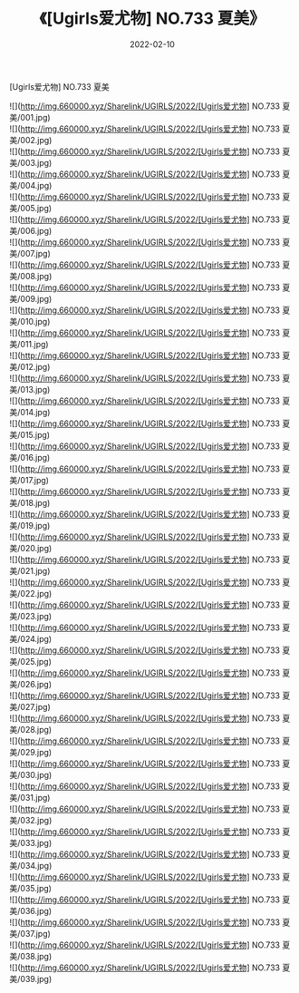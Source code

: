 ﻿---
layout: post
title:  《[Ugirls爱尤物] NO.733 夏美》
date:   2022-02-10
img: http://img.660000.xyz/Sharelink/UGIRLS/2022/[Ugirls爱尤物] NO.733 夏美/000.jpg
categories: [美女, 清纯, 唯美]
---

[Ugirls爱尤物] NO.733 夏美

 ![](http://img.660000.xyz/Sharelink/UGIRLS/2022/[Ugirls爱尤物] NO.733 夏美/001.jpg) <br>![](http://img.660000.xyz/Sharelink/UGIRLS/2022/[Ugirls爱尤物] NO.733 夏美/002.jpg) <br>![](http://img.660000.xyz/Sharelink/UGIRLS/2022/[Ugirls爱尤物] NO.733 夏美/003.jpg) <br>![](http://img.660000.xyz/Sharelink/UGIRLS/2022/[Ugirls爱尤物] NO.733 夏美/004.jpg) <br>![](http://img.660000.xyz/Sharelink/UGIRLS/2022/[Ugirls爱尤物] NO.733 夏美/005.jpg) <br>![](http://img.660000.xyz/Sharelink/UGIRLS/2022/[Ugirls爱尤物] NO.733 夏美/006.jpg) <br>![](http://img.660000.xyz/Sharelink/UGIRLS/2022/[Ugirls爱尤物] NO.733 夏美/007.jpg) <br>![](http://img.660000.xyz/Sharelink/UGIRLS/2022/[Ugirls爱尤物] NO.733 夏美/008.jpg) <br>![](http://img.660000.xyz/Sharelink/UGIRLS/2022/[Ugirls爱尤物] NO.733 夏美/009.jpg) <br>![](http://img.660000.xyz/Sharelink/UGIRLS/2022/[Ugirls爱尤物] NO.733 夏美/010.jpg) <br>![](http://img.660000.xyz/Sharelink/UGIRLS/2022/[Ugirls爱尤物] NO.733 夏美/011.jpg) <br>![](http://img.660000.xyz/Sharelink/UGIRLS/2022/[Ugirls爱尤物] NO.733 夏美/012.jpg) <br>![](http://img.660000.xyz/Sharelink/UGIRLS/2022/[Ugirls爱尤物] NO.733 夏美/013.jpg) <br>![](http://img.660000.xyz/Sharelink/UGIRLS/2022/[Ugirls爱尤物] NO.733 夏美/014.jpg) <br>![](http://img.660000.xyz/Sharelink/UGIRLS/2022/[Ugirls爱尤物] NO.733 夏美/015.jpg) <br>![](http://img.660000.xyz/Sharelink/UGIRLS/2022/[Ugirls爱尤物] NO.733 夏美/016.jpg) <br>![](http://img.660000.xyz/Sharelink/UGIRLS/2022/[Ugirls爱尤物] NO.733 夏美/017.jpg) <br>![](http://img.660000.xyz/Sharelink/UGIRLS/2022/[Ugirls爱尤物] NO.733 夏美/018.jpg) <br>![](http://img.660000.xyz/Sharelink/UGIRLS/2022/[Ugirls爱尤物] NO.733 夏美/019.jpg) <br>![](http://img.660000.xyz/Sharelink/UGIRLS/2022/[Ugirls爱尤物] NO.733 夏美/020.jpg) <br>![](http://img.660000.xyz/Sharelink/UGIRLS/2022/[Ugirls爱尤物] NO.733 夏美/021.jpg) <br>![](http://img.660000.xyz/Sharelink/UGIRLS/2022/[Ugirls爱尤物] NO.733 夏美/022.jpg) <br>![](http://img.660000.xyz/Sharelink/UGIRLS/2022/[Ugirls爱尤物] NO.733 夏美/023.jpg) <br>![](http://img.660000.xyz/Sharelink/UGIRLS/2022/[Ugirls爱尤物] NO.733 夏美/024.jpg) <br>![](http://img.660000.xyz/Sharelink/UGIRLS/2022/[Ugirls爱尤物] NO.733 夏美/025.jpg) <br>![](http://img.660000.xyz/Sharelink/UGIRLS/2022/[Ugirls爱尤物] NO.733 夏美/026.jpg) <br>![](http://img.660000.xyz/Sharelink/UGIRLS/2022/[Ugirls爱尤物] NO.733 夏美/027.jpg) <br>![](http://img.660000.xyz/Sharelink/UGIRLS/2022/[Ugirls爱尤物] NO.733 夏美/028.jpg) <br>![](http://img.660000.xyz/Sharelink/UGIRLS/2022/[Ugirls爱尤物] NO.733 夏美/029.jpg) <br>![](http://img.660000.xyz/Sharelink/UGIRLS/2022/[Ugirls爱尤物] NO.733 夏美/030.jpg) <br>![](http://img.660000.xyz/Sharelink/UGIRLS/2022/[Ugirls爱尤物] NO.733 夏美/031.jpg) <br>![](http://img.660000.xyz/Sharelink/UGIRLS/2022/[Ugirls爱尤物] NO.733 夏美/032.jpg) <br>![](http://img.660000.xyz/Sharelink/UGIRLS/2022/[Ugirls爱尤物] NO.733 夏美/033.jpg) <br>![](http://img.660000.xyz/Sharelink/UGIRLS/2022/[Ugirls爱尤物] NO.733 夏美/034.jpg) <br>![](http://img.660000.xyz/Sharelink/UGIRLS/2022/[Ugirls爱尤物] NO.733 夏美/035.jpg) <br>![](http://img.660000.xyz/Sharelink/UGIRLS/2022/[Ugirls爱尤物] NO.733 夏美/036.jpg) <br>![](http://img.660000.xyz/Sharelink/UGIRLS/2022/[Ugirls爱尤物] NO.733 夏美/037.jpg) <br>![](http://img.660000.xyz/Sharelink/UGIRLS/2022/[Ugirls爱尤物] NO.733 夏美/038.jpg) <br>![](http://img.660000.xyz/Sharelink/UGIRLS/2022/[Ugirls爱尤物] NO.733 夏美/039.jpg) <br>